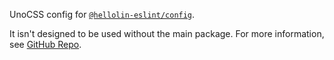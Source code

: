 UnoCSS config for [`@hellolin-eslint/config`](https://www.npmjs.com/package/@hellolin-eslint/config).

It isn't designed to be used without the main package. For more information, see [GitHub Repo](https://github.com/VLTHellolin/eslint-config).
